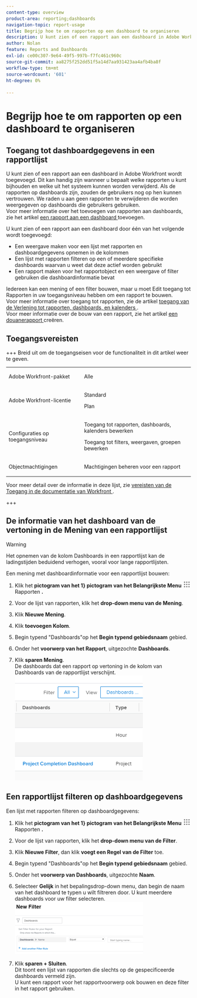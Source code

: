 ```yaml
---
content-type: overview
product-area: reporting;dashboards
navigation-topic: report-usage
title: Begrijp hoe te om rapporten op een dashboard te organiseren
description: U kunt zien of een rapport aan een dashboard in Adobe Workfront wordt toegevoegd. Dit kan handig zijn wanneer u bepaalt welke rapporten u kunt bijhouden en welke uit het systeem kunnen worden verwijderd. Als de rapporten op dashboards zijn, zouden de gebruikers nog op hen kunnen vertrouwen. We raden u aan geen rapporten te verwijderen die worden weergegeven op dashboards die gebruikers gebruiken. Zie het artikel Een rapport toevoegen aan een dashboard voor meer informatie over het toevoegen van rapporten aan dashboards.
author: Nolan
feature: Reports and Dashboards
exl-id: ce00c307-9e64-49f5-997b-f7fc461c960c
source-git-commit: aa8275f252dd51f5a14d7aa931423aa4afb4ba8f
workflow-type: tm+mt
source-wordcount: '601'
ht-degree: 0%

---
```


# Begrijp hoe te om rapporten op een dashboard te organiseren

## Toegang tot dashboardgegevens in een rapportlijst

U kunt zien of een rapport aan een dashboard in Adobe Workfront wordt toegevoegd. Dit kan handig zijn wanneer u bepaalt welke rapporten u kunt bijhouden en welke uit het systeem kunnen worden verwijderd. Als de rapporten op dashboards zijn, zouden de gebruikers nog op hen kunnen vertrouwen. We raden u aan geen rapporten te verwijderen die worden weergegeven op dashboards die gebruikers gebruiken.\
Voor meer informatie over het toevoegen van rapporten aan dashboards, zie het artikel [ een rapport aan een dashboard ](../../../reports-and-dashboards/dashboards/creating-and-managing-dashboards/add-report-dashboard.md) toevoegen.

U kunt zien of een rapport aan een dashboard door één van het volgende wordt toegevoegd:

* Een weergave maken voor een lijst met rapporten en dashboardgegevens opnemen in de kolommen
* Een lijst met rapporten filteren op een of meerdere specifieke dashboards waarvan u weet dat deze actief worden gebruikt
* Een rapport maken voor het rapportobject en een weergave of filter gebruiken die dashboardinformatie bevat

Iedereen kan een mening of een filter bouwen, maar u moet Edit toegang tot Rapporten in uw toegangsniveau hebben om een rapport te bouwen.\
Voor meer informatie over toegang tot rapporten, zie de artikel [ toegang van de Verlening tot rapporten, dashboards, en kalenders ](../../../administration-and-setup/add-users/configure-and-grant-access/grant-access-reports-dashboards-calendars.md).\
Voor meer informatie over de bouw van een rapport, zie het artikel [ een douanerapport ](../../../reports-and-dashboards/reports/creating-and-managing-reports/create-custom-report.md) creëren.

## Toegangsvereisten

+++ Breid uit om de toegangseisen voor de functionaliteit in dit artikel weer te geven. 

<table style="table-layout:auto"> 
 <col> 
 <col> 
 <tbody> 
  <tr> 
   <td role="rowheader">Adobe Workfront-pakket</td> 
   <td> <p>Alle</p> </td> 
  </tr> 
  <tr> 
   <td role="rowheader">Adobe Workfront-licentie</td> 
   <td> 
   <p>Standard</p>
   <p>Plan </p> </td> 
  </tr> 
  <tr> 
   <td role="rowheader">Configuraties op toegangsniveau</td> 
   <td> <p>Toegang tot rapporten, dashboards, kalenders bewerken</p> <p>Toegang tot filters, weergaven, groepen bewerken</p></td> 
  </tr> 
  <tr> 
   <td role="rowheader">Objectmachtigingen</td> 
   <td> <p>Machtigingen beheren voor een rapport</p></td> 
  </tr> 
 </tbody> 
</table>

Voor meer detail over de informatie in deze lijst, zie [ vereisten van de Toegang in de documentatie van Workfront ](/help/quicksilver/administration-and-setup/add-users/access-levels-and-object-permissions/access-level-requirements-in-documentation.md).

+++

## De informatie van het dashboard van de vertoning in de Mening van een rapportlijst

>[!WARNING]
>
>Het opnemen van de kolom Dashboards in een rapportlijst kan de ladingstijden beduidend verhogen, vooral voor lange rapportlijsten.

Een mening met dashboardinformatie voor een rapportlijst bouwen:

1. Klik het **pictogram van het 1} pictogram van het Belangrijkste Menu** ![ in de hoger-juiste hoek van Workfront, dan klik ](assets/main-menu-icon.png) Rapporten **.**
1. Voor de lijst van rapporten, klik het **drop-down menu van de Mening**.
1. Klik **Nieuwe Mening**.
1. Klik **toevoegen Kolom**.
1. Begin typend &quot;Dashboards&quot;op het **Begin typend gebiedsnaam** gebied.
1. Onder het **voorwerp van het Rapport**, uitgezochte **Dashboards**.

1. Klik **sparen Mening**.\
   De dashboards dat een rapport op vertoning in de kolom van Dashboards van de rapportlijst verschijnt.\
   ![ dashboards in rapport ](assets/qs-dashboards-in-report-view.png)

## Een rapportlijst filteren op dashboardgegevens

Een lijst met rapporten filteren op dashboardgegevens:

1. Klik het **pictogram van het 1} pictogram van het Belangrijkste Menu** ![ in de hoger-juiste hoek van Workfront, dan klik ](assets/main-menu-icon.png) Rapporten **.**

1. Voor de lijst van rapporten, klik het **drop-down menu van de Filter**.
1. Klik **Nieuwe Filter**, dan klik **voegt een Regel van de Filter** toe.

1. Begin typend &quot;Dashboards&quot;op het **Begin typend gebiedsnaam** gebied.

1. Onder het **voorwerp van Dashboards**, uitgezochte **Naam**.

1. Selecteer **Gelijk** in het bepalingsdrop-down menu, dan begin de naam van het dashboard te typen u wilt filtreren door. U kunt meerdere dashboards voor uw filter selecteren.\
   ![ dashboards in rapportfilters ](assets/qs-dashboards-in-report-filters-350x143.png)

1. Klik **sparen + Sluiten**.\
   Dit toont een lijst van rapporten die slechts op de gespecificeerde dashboards vermeld zijn.\
   U kunt een rapport voor het rapportvoorwerp ook bouwen en deze filter in het rapport gebruiken.
